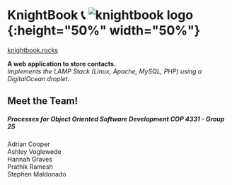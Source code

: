 # KnightBook :telephone_receiver: ![knightbook logo](https://github.com/avwede/KnightBook/blob/main/images/logo.png){:height="50%" width="50%"}
[knightbook.rocks](http://knightbook.rocks/)  
  
**A web application to store contacts.**   
*Implements the LAMP Stack (Linux, Apache, MySQL, PHP) using a DigitalOcean droplet.*

## Meet the Team! 
##### Processes for Object Oriented Software Development COP 4331 - Group 25   
Adrian Cooper  
Ashley Voglewede  
Hannah Graves  
Prathik Ramesh  
Stephen Maldonado  
